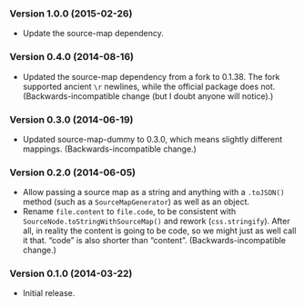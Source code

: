 ### Version 1.0.0 (2015-02-26) ###

- Update the source-map dependency.


### Version 0.4.0 (2014-08-16) ###

- Updated the source-map dependency from a fork to 0.1.38. The fork supported
  ancient `\r` newlines, while the official package does not.
  (Backwards-incompatible change (but I doubt anyone will notice).)


### Version 0.3.0 (2014-06-19) ###

- Updated source-map-dummy to 0.3.0, which means slightly different mappings.
  (Backwards-incompatible change.)


### Version 0.2.0 (2014-06-05) ###

- Allow passing a source map as a string and anything with a `.toJSON()` method
  (such as a `SourceMapGenerator`) as well as an object.
- Rename `file.content` to `file.code`, to be consistent with
  `SourceNode.toStringWithSourceMap()` and rework (`css.stringify`). After all,
  in reality the content is going to be code, so we might just as well call it
  that. “code” is also shorter than “content”. (Backwards-incompatible change.)


### Version 0.1.0 (2014-03-22) ###

- Initial release.
